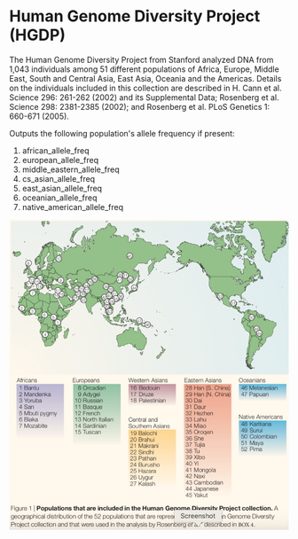 
# Human Genome Diversity Project (HGDP)

The Human Genome Diversity Project from Stanford analyzed DNA from 1,043 individuals among 51 different populations of Africa, Europe, Middle East, South and Central Asia, East Asia, Oceania and the Americas. Details on the individuals included in this collection are described in H. Cann et al. Science 296: 261-262 (2002) and its Supplemental Data; Rosenberg et al. Science 298: 2381-2385 (2002); and Rosenberg et al. PLoS Genetics 1: 660-671 (2005).

Outputs the following population's allele frequency if present: 
1. african_allele_freq
2. european_allele_freq
3. middle_eastern_allele_freq
4. cs_asian_allele_freq
5. east_asian_allele_freq
6. oceanian_allele_freq
7. native_american_allele_freq

![map_nature_paperfigure](map_nature_2005.png)
